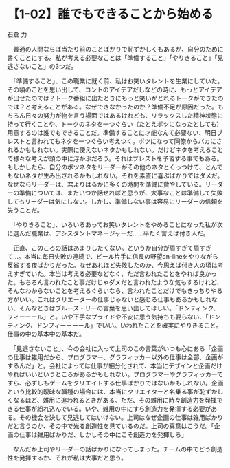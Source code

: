 # 【1-02】誰でもできることから始める

<div class="author">石倉 力</div>

　普通の人間ならば当たり前のことばかりで恥ずかしくもあるが、自分のために書くことにする。私が考える必要なことは「準備すること」「やりきること」「見逃さないこと」の3つだ。

　「準備すること」、この職業に就く前、私はお笑いタレントを生業にしていた。その頃のことを思い出して、コントのアイデアだしなどの時に、もっとアイデアが出せたのでは？トーク番組に出たときにもっと笑いがとれるトークができたのでは？と考えることがある。なぜできなかったのか？準備不足が原因だった。もちろん日々の努力が物を言う場面ではあるけれども、リラックスした精神状態に持って行くことや、トークのネタを一つぐらい（たとえボツになったとしても）用意するのは誰でもできることだ。準備することに才能なんて必要ない、明日ブレストと言われてもネタを一つぐらい考えつく。ボツになって同僚からバカにされるかもしれない。実際に使えないネタかもしれない。だけどネタを考えることで様々な考えが頭の中に浮かぶだろう。それはブレストを予習する事でもある。もしかしたら、自分のボツネタをリーダーがその他のネタとくっつけて、とんでもないネタが生み出されるかもしれない。それを素直に喜ぶばかりではダメだ。なぜならリーダーは、君よりはるかに多くの時間を準備に費やしている。リーダーの準備については、またいつか話せればと思うが、大事なことは準備して失敗してもリーダーは気にしない。しかし、準備しない事は容易にリーダーの信頼を失うことだ。

　「やりきること」、いろいろあってお笑いタレントをやめることになった私が次に選んだ職業は、アシスタントマネージャーだ……平たく言えば付き人だ。

　正直、このころの話はあまりしたくない。というか自分が屑すぎて屑すぎて…。本当に毎日失敗の連続で、ビール片手に信長の野望on-lineをやりながら反省する夜ばかりだった。なぜあれほど失敗したのか、今思えば付き人の頃は考えすぎていた。本当は考える必要などなく、ただ言われたことをやれば良かった。もちろん言われたこと事だけじゃダメだと言われたような気もするけれど、そんなわからないことを考えるぐらいなら、言われたことだけでもきっちりやる方がいい。これはクリエーターの仕事じゃないと感じる仕事もあるかもしれない、そんなときはブルース・リーの言葉を思い出してほしい。「ドンティンク、フィーーール」と。いや下手なプライドや不安に思う気持ちも要らない、「ドンティンク、ドンフィーーーール」でいい。いわれたことを確実にやりきること。仕事の中の基本中の基本だ。

　「見逃さないこと」、今の会社に入って上司のこの言葉がいつも心にある「企画の仕事は雑用だから、プログラマー、グラフィッカー以外の仕事は全部、企画がするんだ」と。会社によっては仕事が細分化されて、本当にデザインと企画だけやればいいというところがあるかもしれない。プログラマーやグラフィッカーですら、必ずしもゲームをクリエイトする仕事ばかりではないかもしれない。企画という比較的曖昧な職種の場合には、本当にクリエイターと名乗る事が恥ずかしくなるほど、雑用に追われるときがある。ただ、その雑用に時々創造力を発揮できる仕事が紛れ込んでいる。いや、雑用の中にすら創造力を発揮する必要がある。その機会を決して見逃してはいけない。上司はなぜ企画の仕事は雑用ばかりだと言うのか、その中で光る創造性を見ているのだ。上司の真意はこうだ。「企画の仕事は雑用ばかりだ、しかしその中にこそ創造力を発揮しろ」

　なんだか上司やリーダーの話ばかりになってしまった。チームの中でどう創造性を発揮するか、それが私は大事だと思う。
